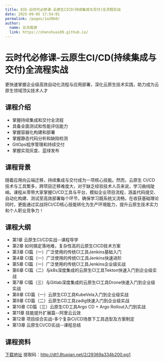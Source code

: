 ```yaml
---
title: 035-云时代必修课-云原生CICD(持续集成与交付)全流程实战
date: 2025-09-05 17:54:01
permalink: /pages/1a20b0/
author: 
  name: 北鸟南游
  link: https://shenshuai89.github.io/
---
```


# 云时代必修课-云原生CI/CD(持续集成与交付)全流程实战
更快速掌握企业级高效自动化流程与应用部署，深化云原生技术实践，助力成为云原生领域顶尖技术人才

## 课程介绍
- 掌握持续集成和交付全流程
- 具备全面测试和性能评估能力
- 掌握容器化构建和部署
- 掌握静态代码分析和缺陷检测
- GitOps程序管理和持续交付
- 掌握实现灰度、蓝绿发布

## 课程背景

随着应用向云端迁移，持续集成与交付成为一项核心技能。然而，云原生 CI/CD 技术与工具繁多，跨项目迁移难度大，对于缺乏经验技术人员来说，学习曲线陡峭。课程从零带大家掌握CI/CD工具与平台，模拟企业项目流程，涵盖代码提交、自动化构建、测试至高效部署每个环节，确保学习既系统又流畅，在收获基础理论同时，更能通过实战将CI/CD核心技能转化为生产环境能力，提升云原生技术实力和个人职业竞争力！

## 课程大纲
- 第1章 云原生CI/CD实战--课程导学
- 第2章 如何搞定落地难，复杂性高的云原生CICD技术方案
- 第3章 CI篇（一）广泛使用的传统CI工具Jenkins基础入门
- 第4章 CI篇（一）广泛使用的传统CI工具Jenkins快速进阶
- 第5章 CI篇（一）广泛使用的传统CI工具Jenkins企业级实战 
- 第6章 CI篇（二）与k8s深度集成的云原生CI工具Tekton快速入门到企业级实战
- 第7章 CI篇（三）与Gitlab深度集成的云原生CI工具Drone快速入门到企业级实战
- 第8章 CD篇（一）云原生CD工具KubeVela入门到企业级实战
- 第9章 CD篇（二）云原生CD工具zadig快速入门到企业级实战
- 第10章 CD篇（三）云原生CD工具Argo CD + Argo Rollout入门到实战
- 第11章 技能提升扩展篇--阿里云云效
- 第12章 项目综合实战-多个复杂CI/CD场景下工具选型及方案制定
- 第13章 云原生CI/CD实战--课程总结

## 课程资料
[下载地址](https://pan.baidu.com/s/1J0XboImXDhM6vZT56E2AGw ) 提取码：http://dt1.8tupian.net/2/29369a334b200.pg1
